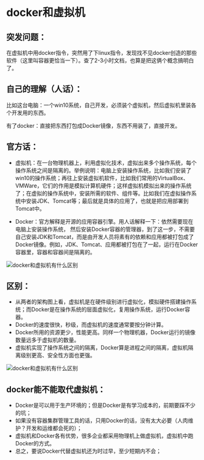 # docker和虚拟机

## 突发问题：

在虚拟机中用docker指令，突然用了下linux指令，发现找不见docker创造的那些软件（这里叫容器更恰当一下）。查了2-3小时文档，也算是把这俩个概念搞明白了。

## 自己的理解（人话）：

比如这台电脑：一个win10系统，自己开发，必须装个虚拟机，然后虚拟机里装各个开发用的东西。

有了docker：直接把东西打包成Docker镜像，东西不用装了，直接开发。

## 官方话：

- 虚拟机：在一台物理机器上，利用虚拟化技术，虚拟出来多个操作系统，每个操作系统之间是隔离的。举例说明：电脑上安装操作系统，比如我们安装了win10的操作系统；再往上安装虚拟机软件，比如我们常用的VirtualBox、VMWare，它们的作用是模拟计算机硬件；这样虚拟机模拟出来的操作系统了；在虚拟的操作系统中，安装所需的软件、组件等。比如我们在虚拟操作系统中安装JDK、Tomcat等；最后就是具体的应用了，也就是把应用部署到Tomcat中。


- Docker：官方解释是开源的应用容器引擎。用人话解释一下：依然需要现在电脑上安装操作系统， 然后安装Docker容器的管理器，到了这一步，不需要自己安装JDK和Tomcat，而是由开发人员将素有的依赖和应用都被打包成了Docker镜像。例如，JDK、Tomcat、应用都被打包在了一起，运行在Docker容器里，容器和容器间是隔离的。

![docker和虚拟机有什么区别](https://img-blog.csdnimg.cn/20190421162219895.png?x-oss-process=image/watermark,type_ZmFuZ3poZW5naGVpdGk,shadow_10,text_aHR0cHM6Ly9ibG9nLmNzZG4ubmV0L3l3ODg4NjQ4NA==,size_16,color_FFFFFF,t_70)

## 区别：

- 从两者的架构图上看，虚拟机是在硬件级别进行虚拟化，模拟硬件搭建操作系统；而Docker是在操作系统的层面虚拟化，复用操作系统，运行Docker容器。
- Docker的速度很快，秒级，而虚拟机的速度通常要按分钟计算。
- Docker所用的资源更少，性能更高。同样一个物理机器，Docker运行的镜像数量远多于虚拟机的数量。
- 虚拟机实现了操作系统之间的隔离，Docker算是进程之间的隔离，虚拟机隔离级别更高、安全性方面也更强。

![docker和虚拟机有什么区别](https://img-blog.csdnimg.cn/20190421162358700.png?x-oss-process=image/watermark,type_ZmFuZ3poZW5naGVpdGk,shadow_10,text_aHR0cHM6Ly9ibG9nLmNzZG4ubmV0L3l3ODg4NjQ4NA==,size_16,color_FFFFFF,t_70)

## docker能不能取代虚拟机：

- Docker是可以用于生产环境的；但是Docker是有学习成本的，前期要踩不少的坑；
- 如果没有容器集群管理工具的话，只用Docker的话，没有太大必要（人肉维护？开发和运维都会死的）；
- 虚拟机和Docker各有优势，很多企业都采用物理机上做虚拟机，虚拟机中跑Docker的方式。
- 总之，要说Docker代替虚拟机还为时过早，至少短期内不会；